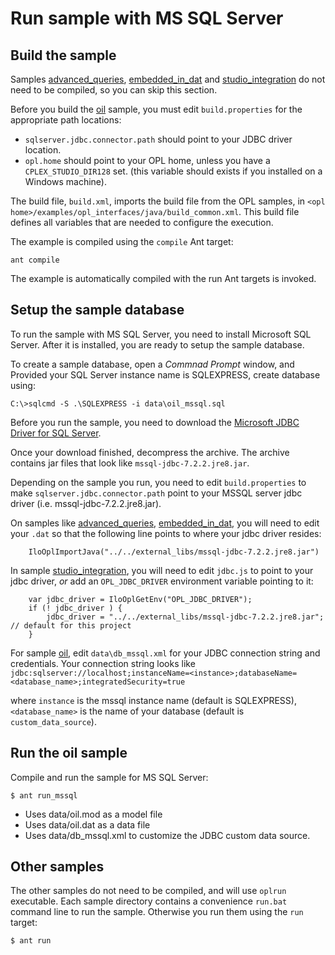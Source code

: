 # Run sample with MS SQL Server

## Build the sample

Samples [advanced_queries](examples/advanced_queries), [embedded_in_dat](examples/embedded_in_dat) and
[studio_integration](examples/studio_integration) do not need to be compiled, so you can skip this
section.

Before you build the [oil](examples/oil) sample, you must edit `build.properties` for the appropriate path locations:

* `sqlserver.jdbc.connector.path` should point to your JDBC driver location.
* `opl.home` should point to your OPL home, unless you have a `CPLEX_STUDIO_DIR128` set. (this variable should exists if you installed on a Windows machine).

The build file, `build.xml`, imports the build file from the OPL samples,
in `<opl home>/examples/opl_interfaces/java/build_common.xml`.
This build file defines all variables that are needed to configure the execution.

The example is compiled using the `compile` Ant target:
```
ant compile
```
The example is automatically compiled with the run Ant targets is invoked.

## Setup the sample database

To run the sample with MS SQL Server, you need to install Microsoft SQL Server.
After it is installed, you are ready to setup the sample database.

To create a sample database, open a <em>Commnad Prompt</em> window, and Provided your
SQL Server instance name is SQLEXPRESS, create database using:

```
C:\>sqlcmd -S .\SQLEXPRESS -i data\oil_mssql.sql
```

Before you run the sample, you need to download the [Microsoft JDBC Driver for SQL Server](https://docs.microsoft.com/fr-fr/sql/connect/jdbc/download-microsoft-jdbc-driver-for-sql-server?view=sql-server-2017).

Once your download finished, decompress the archive. The archive contains jar files that
look like `mssql-jdbc-7.2.2.jre8.jar`. 


Depending on the sample you run, you need to edit `build.properties` to make
`sqlserver.jdbc.connector.path` point to your MSSQL server jdbc driver (i.e. mssql-jdbc-7.2.2.jre8.jar).

On samples like [advanced_queries](examples/advanced_queries), [embedded_in_dat](examples/embedded_in_dat),
you will need to edit your `.dat` so that the following line points to where your jdbc driver resides:

```
	IloOplImportJava("../../external_libs/mssql-jdbc-7.2.2.jre8.jar")
```

In sample [studio_integration](examples/studio_integration), you will need to edit `jdbc.js` to point
to your jdbc driver, *or* add an `OPL_JDBC_DRIVER` environment variable pointing to it:

```
	var jdbc_driver = IloOplGetEnv("OPL_JDBC_DRIVER");
	if (! jdbc_driver ) {
		jdbc_driver = "../../external_libs/mssql-jdbc-7.2.2.jre8.jar";  // default for this project
	}
```

For sample [oil](examples/oil), edit `data\db_mssql.xml` for your JDBC connection string and credentials.
Your connection string looks like `	jdbc:sqlserver://localhost;instanceName=<instance>;databaseName=<database_name>;integratedSecurity=true`

where `instance` is the mssql instance name (default is SQLEXPRESS), `<database_name>` is the name
of your database (default is `custom_data_source`).

## Run the oil sample

Compile and run the sample for MS SQL Server:

```
$ ant run_mssql
```

* Uses data/oil.mod as a model file
* Uses data/oil.dat as a data file
* Uses data/db_mssql.xml to customize the JDBC custom data source.

## Other samples

The other samples do not need to be compiled, and will use `oplrun` executable. Each sample directory
contains a convenience `run.bat` command line to run the sample. Otherwise you run them using the `run` target:

```
$ ant run
```


